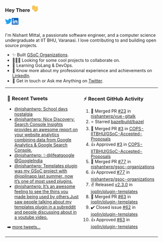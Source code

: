 ### Hey There <img src="./assets/wave.gif" width="25px">
<a href="https://twitter.com/nishantwrp" target="_blank">
  <img align="left" alt="Nishant's Twitter" width="22px" src="./assets/twitter.svg" />
</a>
<a href="https://www.linkedin.com/in/nishantwrp" target="_blank">
  <img align="left" alt="Nishant's LinkedIn" width="22px" src="./assets/linkedin.svg" />
</a>
<a href="https://www.nishantwrp.com/" target="_blank">
  <img align="left" alt="Nishant's Site" width="22px" src="./assets/globe.svg" />
</a>
<br /><br />

I'm Nishant Mittal, a passionate software engineer, and a computer science undergraduate at IIT BHU, Varanasi. I love contributing to and building open source projects.

- ✨ Built [GSoC Organizations](https://www.gsocorganizations.dev/).
- 👨🏽‍💻 Looking for some cool projects to collaborate on.
- 🌱 Learning GoLang & DevOps.
- 🚀 Know more about my professional experience and achievements on [LinkedIn](https://www.linkedin.com/in/nishantwrp).
- 💬 Get in touch or Ask me Anything on [Twitter](https://twitter.com/nishantwrp).

<table><tr>
<td valign="top" width="50%">

### 📱 Recent Tweets
<!-- TWITTER:START -->
- [@nishantwrp: School days nostalgia](https://rss.app/articles/cb4e791f6f6d729c074351566bd3a7c508111d6e1136a1e9c3ec930d979628d4f61eb1492ac7df6df7a36a7cdd120d9360d26ee8c7117d1489)
- [@nishantwrp: Nice Discovery: Search Console Insights  provides an awesome report on your website analytics combining data from Google Analytics &amp; Google Search Console.](https://rss.app/articles/cb4e791f6f6d729c074351566bd3a7c508111d6e1136a1e9c3ec930d979628d4f61eb1492ac7df6df7a26d75d91d0a9a61dd6ae1ca107b1188)
- [@nishantwrp: ✨@lifeatgoogle @GoogleIndia](https://rss.app/articles/cb4e791f6f6d729c074351566bd3a7c508111d6e1136a1e9c3ec930d979628d4f61eb1492ac7df6df7a26c7fd613069060dc61e5ca177a1c8f)
- [@nishantwrp: Templates plugin was my GSoC project with @joplinapp last summer.  now it’s one of most used plugins.](https://rss.app/articles/cb4e791f6f6d729c074351566bd3a7c508111d6e1136a1e9c3ec930d979628d4f61eb1492ac7df6df0a56d7ddb130f9060d569e0c5167b158d)
- [@nishantwrp: It’s an awesome feeling to see the thins you made being used by others.Just saw people talking about my templates plugin in a subreddit and people discussing about  in a youtube video.](https://rss.app/articles/cb4e791f6f6d729c074351566bd3a7c508111d6e1136a1e9c3ec930d979628d4f61eb1492ac7df6df0a56d7ddc130f9b68d76de2c1117c128a)
<!-- TWITTER:END -->
➡️ [more tweets...](https://twitter.com/nishantwrp)

</td>
<td valign="top" width="50%">

### ⚡ Recent GitHub Activity
<!--RECENT_ACTIVITY:start-->
1. 🎉 Merged PR [#23](https://github.com/nishantwrp/vue-gitalk/pull/23) in [nishantwrp/vue-gitalk](https://github.com/nishantwrp/vue-gitalk)
2. ⭐ Starred [bazelbuild/bazel](https://github.com/bazelbuild/bazel)
3. 🎉 Merged PR [#3](https://github.com/COPS-IITBHU/GSoC-Accepted-Proposals/pull/3) in [COPS-IITBHU/GSoC-Accepted-Proposals](https://github.com/COPS-IITBHU/GSoC-Accepted-Proposals)
4. 👍 Approved [#3](https://github.com/COPS-IITBHU/GSoC-Accepted-Proposals/pull/3#pullrequestreview-1003432044) in [COPS-IITBHU/GSoC-Accepted-Proposals](https://github.com/COPS-IITBHU/GSoC-Accepted-Proposals)
5. 🎉 Merged PR [#77](https://github.com/nishantwrp/gsoc-organizations/pull/77) in [nishantwrp/gsoc-organizations](https://github.com/nishantwrp/gsoc-organizations)
6. 👍 Approved [#77](https://github.com/nishantwrp/gsoc-organizations/pull/77#pullrequestreview-995946381) in [nishantwrp/gsoc-organizations](https://github.com/nishantwrp/gsoc-organizations)
7. ✌️ Released [v2.3.0](https://github.com/joplin/plugin-templates/releases/tag/v2.3.0) in [joplin/plugin-templates](https://github.com/joplin/plugin-templates)
8. 🎉 Merged PR [#63](https://github.com/joplin/plugin-templates/pull/63) in [joplin/plugin-templates](https://github.com/joplin/plugin-templates)
9. ✔️ Closed issue [#62](https://github.com/joplin/plugin-templates/issues/62) in [joplin/plugin-templates](https://github.com/joplin/plugin-templates)
10. 👍 Approved [#63](https://github.com/joplin/plugin-templates/pull/63#pullrequestreview-995824227) in [joplin/plugin-templates](https://github.com/joplin/plugin-templates)
<!--RECENT_ACTIVITY:end-->

</td>
</tr></table>
